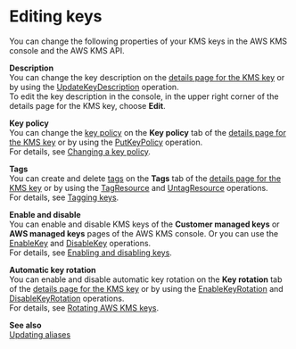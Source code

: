 # Editing keys<a name="editing-keys"></a>

You can change the following properties of your KMS keys in the AWS KMS console and the AWS KMS API\.

**Description**  
You can change the key description on the [details page for the KMS key](viewing-keys-console.md#viewing-console-details) or by using the [UpdateKeyDescription](https://docs.aws.amazon.com/kms/latest/APIReference/API_UpdateKeyDescription.html) operation\.  
To edit the key description in the console, in the upper right corner of the details page for the KMS key, choose **Edit**\.

**Key policy**  
You can change the [key policy](key-policies.md) on the **Key policy** tab of the [details page for the KMS key](viewing-keys-console.md#viewing-console-details) or by using the [PutKeyPolicy](https://docs.aws.amazon.com/kms/latest/APIReference/API_PutKeyPolicy.html) operation\.  
For details, see [Changing a key policy](key-policy-modifying.md)\.

**Tags**  
You can create and delete [tags](tagging-keys.md) on the **Tags** tab of the [details page for the KMS key](viewing-keys-console.md#viewing-console-details) or by using the [TagResource](https://docs.aws.amazon.com/kms/latest/APIReference/API_TagResource.html) and [UntagResource](https://docs.aws.amazon.com/kms/latest/APIReference/API_UntagResource.html) operations\.  
For details, see [Tagging keys](tagging-keys.md)\.

**Enable and disable**  
You can enable and disable KMS keys of the **Customer managed keys** or **AWS managed keys** pages of the AWS KMS console\. Or you can use the [EnableKey](https://docs.aws.amazon.com/kms/latest/APIReference/API_EnableKey.html) and [DisableKey](https://docs.aws.amazon.com/kms/latest/APIReference/API_DisableKey.html) operations\.  
For details, see [Enabling and disabling keys](enabling-keys.md)\.

**Automatic key rotation**  
You can enable and disable automatic key rotation on the **Key rotation** tab of the [details page for the KMS key](viewing-keys-console.md#viewing-console-details) or by using the [EnableKeyRotation](https://docs.aws.amazon.com/kms/latest/APIReference/API_EnableKeyRotation.html) and [DisableKeyRotation](https://docs.aws.amazon.com/kms/latest/APIReference/API_DisableKeyRotation.html) operations\.  
For details, see [Rotating AWS KMS keys](rotate-keys.md)\.

**See also**  
[Updating aliases](alias-manage.md#alias-update)